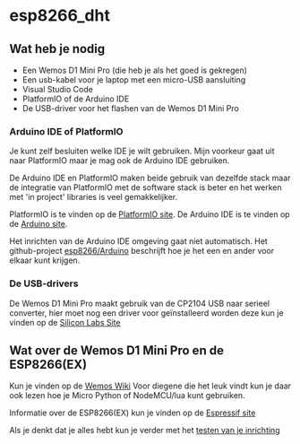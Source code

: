 # esp8266_dht

## Wat heb je nodig
- Een Wemos D1 Mini Pro (die heb je als het goed is gekregen)
- Een usb-kabel voor je laptop met een micro-USB aansluiting
- Visual Studio Code
- PlatformIO of de Arduino IDE
- De USB-driver voor het flashen van de Wemos D1 Mini Pro

### Arduino IDE of PlatformIO
Je kunt zelf besluiten welke IDE je wilt gebruiken. Mijn voorkeur gaat uit naar PlatformIO maar je mag ook de Arduino IDE gebruiken.

De Arduino IDE en PlatformIO maken beide gebruik van dezelfde stack maar de integratie van PlatformIO met de software stack is beter en het werken met 'in project' libraries is veel gemakkelijker.

PlatformIO is te vinden op de [PlatformIO site](https://platformio.org/). De Arduino IDE is te vinden op de [Arduino site](https://www.arduino.cc).

Het inrichten van de Arduino IDE omgeving gaat niet automatisch. Het github-project [esp8266/Arduino](https://github.com/esp8266/Arduino) beschrijft hoe je het een en ander voor elkaar kunt krijgen.

### De USB-drivers
De Wemos D1 Mini Pro maakt gebruik van de CP2104 USB naar serieel converter, hier moet nog een driver voor geïnstalleerd worden deze kun je vinden op de [Silicon Labs Site](https://www.silabs.com/products/development-tools/software/usb-to-uart-bridge-vcp-drivers)

## Wat over de Wemos D1 Mini Pro en de ESP8266(EX)
Kun je vinden op de [Wemos Wiki](https://wiki.wemos.cc/products:d1:d1_mini_pro)
Voor diegene die het leuk vindt kun je daar ook lezen hoe je Micro Python of NodeMCU/lua kunt gebruiken.

Informatie over de ESP8266(EX) kun je vinden op de [Espressif site](https://www.espressif.com/en/products/hardware/esp8266ex/overview)

Als je denkt dat je alles hebt kun je verder met het [testen van je inrichting](docs/whatever.md)
